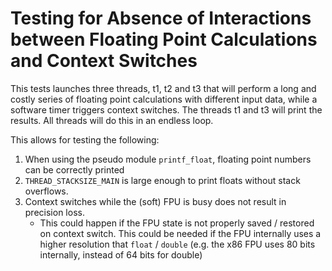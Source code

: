 Testing for Absence of Interactions between Floating Point Calculations and Context Switches
============================================================================================

This tests launches three threads, t1, t2 and t3 that will perform a long and costly series of
floating point calculations with different input data, while a software timer triggers context
switches. The threads t1 and t3 will print the results. All threads will do this in an endless
loop.

This allows for testing the following:

1. When using the pseudo module `printf_float`, floating point numbers can be correctly printed
2. `THREAD_STACKSIZE_MAIN` is large enough to print floats without stack overflows.
3. Context switches while the (soft) FPU is busy does not result in precision loss.
    - This could happen if the FPU state is not properly saved / restored on context switch. This
      could be needed if the FPU internally uses a higher resolution that `float` / `double`
      (e.g. the x86 FPU uses 80 bits internally, instead of 64 bits for double)
